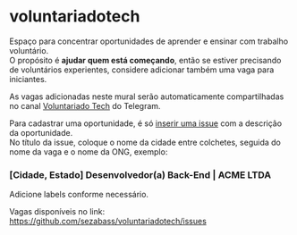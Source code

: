 # voluntariadotech
Espaço para concentrar oportunidades de aprender e ensinar com trabalho voluntário.  
O propósito é **ajudar quem está começando**, então se estiver precisando de voluntários experientes, considere adicionar também uma vaga para iniciantes.

As vagas adicionadas neste mural serão automaticamente compartilhadas no canal [Voluntariado Tech](https://t.me/VoluntariadoTech) do Telegram.

Para cadastrar uma oportunidade, é só [inserir uma issue](https://github.com/sezabass/voluntariadotech/issues/new) com a descrição da oportunidade.  
No título da issue, coloque o nome da cidade entre colchetes, seguida do nome da vaga e o nome da ONG, exemplo:

### [Cidade, Estado] Desenvolvedor(a) Back-End | ACME LTDA


Adicione labels conforme necessário.

Vagas disponíveis no link: https://github.com/sezabass/voluntariadotech/issues
